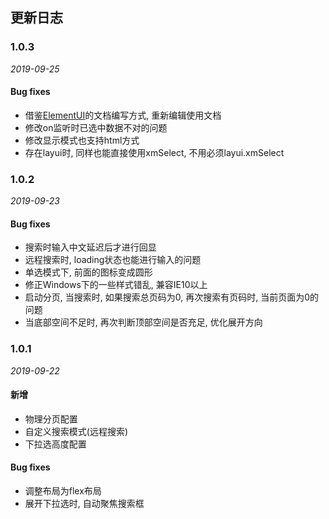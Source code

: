 ## 更新日志


### 1.0.3

*2019-09-25*

#### Bug fixes

- 借鉴[ElementUI](https://element.eleme.cn/#/zh-CN)的文档编写方式, 重新编辑使用文档
- 修改on监听时已选中数据不对的问题
- 修改显示模式也支持html方式
- 存在layui时, 同样也能直接使用xmSelect, 不用必须layui.xmSelect


### 1.0.2

*2019-09-23*

#### Bug fixes

- 搜索时输入中文延迟后才进行回显
- 远程搜索时, loading状态也能进行输入的问题
- 单选模式下, 前面的图标变成圆形
- 修正Windows下的一些样式错乱, 兼容IE10以上
- 启动分页, 当搜索时, 如果搜索总页码为0, 再次搜索有页码时, 当前页面为0的问题
- 当底部空间不足时, 再次判断顶部空间是否充足, 优化展开方向



### 1.0.1

*2019-09-22*

#### 新增

- 物理分页配置
- 自定义搜索模式(远程搜索)
- 下拉选高度配置

#### Bug fixes

- 调整布局为flex布局
- 展开下拉选时, 自动聚焦搜索框